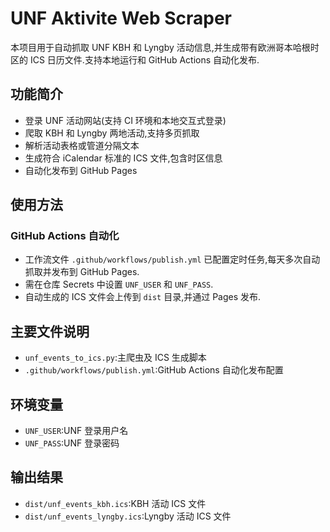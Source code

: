 # UNF Aktivite Web Scraper

本项目用于自动抓取 UNF KBH 和 Lyngby 活动信息,并生成带有欧洲哥本哈根时区的 ICS 日历文件.支持本地运行和 GitHub Actions 自动化发布.

## 功能简介

- 登录 UNF 活动网站(支持 CI 环境和本地交互式登录)
- 爬取 KBH 和 Lyngby 两地活动,支持多页抓取
- 解析活动表格或管道分隔文本
- 生成符合 iCalendar 标准的 ICS 文件,包含时区信息
- 自动化发布到 GitHub Pages


## 使用方法

### GitHub Actions 自动化

- 工作流文件 `.github/workflows/publish.yml` 已配置定时任务,每天多次自动抓取并发布到 GitHub Pages.
- 需在仓库 Secrets 中设置 `UNF_USER` 和 `UNF_PASS`.
- 自动生成的 ICS 文件会上传到 `dist` 目录,并通过 Pages 发布.

## 主要文件说明

- `unf_events_to_ics.py`:主爬虫及 ICS 生成脚本
- `.github/workflows/publish.yml`:GitHub Actions 自动化发布配置

## 环境变量

- `UNF_USER`:UNF 登录用户名
- `UNF_PASS`:UNF 登录密码

## 输出结果

- `dist/unf_events_kbh.ics`:KBH 活动 ICS 文件
- `dist/unf_events_lyngby.ics`:Lyngby 活动 ICS 文件
